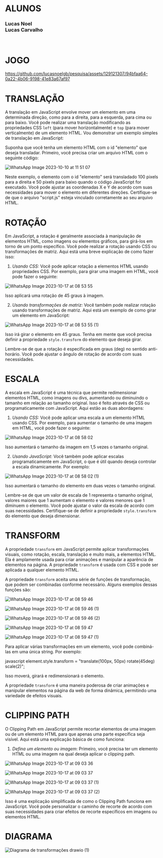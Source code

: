 # ALUNOS
<h3>Lucas Noel <br>
    Lucas Carvalho</h3><br>
    
# JOGO


https://github.com/lucasnoelgb/pesquisa/assets/129121307/94bfaa64-0a22-4b06-9198-41e83a67af97


# TRANSLAÇÃO

A translação em JavaScript envolve mover um elemento em uma determinada direção, como para a direita, para a esquerda, para cima ou para baixo. Você pode realizar uma translação modificando as propriedades CSS `left` (para mover horizontalmente) e `top` (para mover verticalmente) de um elemento HTML. Vou demonstrar um exemplo simples de translação em JavaScript:

Suponha que você tenha um elemento HTML com o id "elemento" que deseja transladar. Primeiro, você precisa criar um arquivo HTML com o seguinte código:

![WhatsApp Image 2023-10-10 at 11 51 07](https://github.com/lucasnoelgb/pesquisa/assets/129121307/0a72fa61-7fcc-476e-a196-1f50064facbd)

Neste exemplo, o elemento com o id "elemento" será transladado 100 pixels para a direita e 50 pixels para baixo quando o código JavaScript for executado. Você pode ajustar as coordenadas X e Y de acordo com suas necessidades para mover o elemento em diferentes direções. Certifique-se de que o arquivo "script.js" esteja vinculado corretamente ao seu arquivo HTML.

# ROTAÇÃO

Em JavaScript, a rotação é geralmente associada à manipulação de elementos HTML, como imagens ou elementos gráficos, para girá-los em torno de um ponto específico. Você pode realizar a rotação usando CSS ou transformações de matriz. Aqui está uma breve explicação de como fazer isso:

1. *Usando CSS:*
   Você pode aplicar rotação a elementos HTML usando propriedades CSS. Por exemplo, para girar uma imagem em HTML, você pode fazer o seguinte:

  
![WhatsApp Image 2023-10-17 at 08 53 55](https://github.com/lucasnoelgb/pesquisa/assets/129121307/13235f06-53c9-44c3-8932-c7901e313ba7)


   Isso aplicará uma rotação de 45 graus à imagem.

2. *Usando transformações de matriz:*
   Você também pode realizar rotação usando transformações de matriz. Aqui está um exemplo de como girar um elemento em JavaScript:


![WhatsApp Image 2023-10-17 at 08 53 55 (1)](https://github.com/lucasnoelgb/pesquisa/assets/129121307/db4e66ae-fe53-4908-a5c4-75e175767281)

   

Isso irá girar o elemento em 45 graus. Tenha em mente que você precisa definir a propriedade `style.transform` do elemento que deseja girar.

Lembre-se de que a rotação é especificada em graus (deg) no sentido anti-horário. Você pode ajustar o ângulo de rotação de acordo com suas necessidades.

# ESCALA

A escala em JavaScript é uma técnica que permite redimensionar elementos HTML, como imagens ou divs, aumentando ou diminuindo o tamanho em relação ao tamanho original. Isso é feito através de CSS ou programaticamente com JavaScript. Aqui estão as duas abordagens:

1. *Usando CSS:*
   Você pode aplicar uma escala a um elemento HTML usando CSS. Por exemplo, para aumentar o tamanho de uma imagem em HTML, você pode fazer o seguinte:

![WhatsApp Image 2023-10-17 at 08 58 02](https://github.com/lucasnoelgb/pesquisa/assets/129121307/87ff9f56-83f7-4aa8-9aff-56279d7d9ba2)


   Isso aumentará o tamanho da imagem em 1,5 vezes o tamanho original.

2. *Usando JavaScript:*
   Você também pode aplicar escalas programaticamente em JavaScript, o que é útil quando deseja controlar a escala dinamicamente. Por exemplo:

![WhatsApp Image 2023-10-17 at 08 58 02 (1)](https://github.com/lucasnoelgb/pesquisa/assets/129121307/bf5b224f-b147-4c48-a849-6d9c07514171)

   

   Isso aumentará o tamanho do elemento em duas vezes o tamanho original.

Lembre-se de que um valor de escala de 1 representa o tamanho original, valores maiores que 1 aumentam o elemento e valores menores que 1 diminuem o elemento. Você pode ajustar o valor da escala de acordo com suas necessidades. Certifique-se de definir a propriedade `style.transform` do elemento que deseja dimensionar.

# TRANSFORM

A propriedade `transform` em JavaScript permite aplicar transformações visuais, como rotação, escala, translação e muito mais, a elementos HTML. Ela é amplamente usada para criar animações e manipular a aparência de elementos na página. A propriedade `transform` é usada com CSS e pode ser aplicada a qualquer elemento HTML.

A propriedade `transform` aceita uma série de funções de transformação, que podem ser combinadas conforme necessário. Alguns exemplos dessas funções são:

![WhatsApp Image 2023-10-17 at 08 59 46](https://github.com/lucasnoelgb/pesquisa/assets/129121307/bfa2f6bf-6642-466c-9ddd-6a9d227590ca)


![WhatsApp Image 2023-10-17 at 08 59 46 (1)](https://github.com/lucasnoelgb/pesquisa/assets/129121307/833ffa55-7385-4b95-84b9-84d55344fcdf)


![WhatsApp Image 2023-10-17 at 08 59 46 (2)](https://github.com/lucasnoelgb/pesquisa/assets/129121307/62f36593-c113-4c7d-950b-d673413e1489)


![WhatsApp Image 2023-10-17 at 08 59 47](https://github.com/lucasnoelgb/pesquisa/assets/129121307/d0f5497a-e3a4-4364-9c8d-5d63a7f54b9c)


![WhatsApp Image 2023-10-17 at 08 59 47 (1)](https://github.com/lucasnoelgb/pesquisa/assets/129121307/72b8af46-dea3-410b-9597-87fb53b2ec5a)

   

Para aplicar várias transformações em um elemento, você pode combiná-las em uma única string. Por exemplo:

javascript
element.style.transform = "translate(100px, 50px) rotate(45deg) scale(2)";


Isso moverá, girará e redimensionará o elemento.

A propriedade `transform` é uma maneira poderosa de criar animações e manipular elementos na página da web de forma dinâmica, permitindo uma variedade de efeitos visuais.

# CLIPPING PATH

O Clipping Path em JavaScript permite recortar elementos de uma imagem ou de um elemento HTML para que apenas uma parte específica seja visível. Aqui está uma explicação básica de como funciona:

1. *Defina um elemento ou imagem*: Primeiro, você precisa ter um elemento HTML ou uma imagem na qual deseja aplicar o clipping path.

 ![WhatsApp Image 2023-10-17 at 09 03 36](https://github.com/lucasnoelgb/pesquisa/assets/129121307/800a0154-b796-489e-9f37-a3c6f46fe7b6)


 ![WhatsApp Image 2023-10-17 at 09 03 37](https://github.com/lucasnoelgb/pesquisa/assets/129121307/05498f46-7669-4be7-90fb-0bc9c9682e19)


![WhatsApp Image 2023-10-17 at 09 03 37 (1)](https://github.com/lucasnoelgb/pesquisa/assets/129121307/2d92603b-5e6a-48a6-b5e8-7c8271a47194)

 
![WhatsApp Image 2023-10-17 at 09 03 37 (2)](https://github.com/lucasnoelgb/pesquisa/assets/129121307/e431a045-cb0a-4b41-a983-70f29fcb4c1b)

   

Isso é uma explicação simplificada de como o Clipping Path funciona em JavaScript. Você pode personalizar o caminho de recorte de acordo com suas necessidades para criar efeitos de recorte específicos em imagens ou elementos HTML.



# DIAGRAMA 

 ![Diagrama de transformações drawio (1)](https://github.com/lucasnoelgb/pesquisa/assets/129121307/cd135d61-6c64-45a6-addb-d1ef1d8b9de1)
